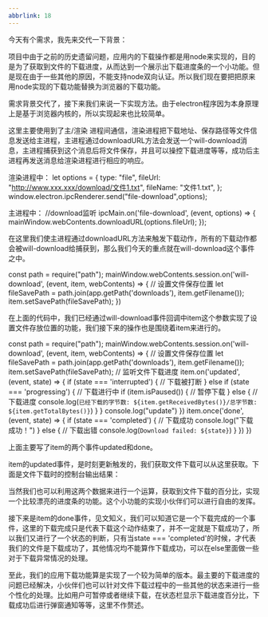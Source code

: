 ```yaml
---
abbrlink: 18
---
```

今天有个需求，我先来交代一下背景：


项目中由于之前的历史遗留问题，应用内的下载操作都是用node来实现的，目的是为了获取到文件的下载进度，从而达到一个展示出下载进度条的一个小功能。但是现在由于一些其他的原因，不能支持node双向认证。所以我们现在要把把原来用node实现的下载功能替换为浏览器的下载功能。


需求背景交代了，接下来我们来说一下实现方法。由于electron程序因为本身原理上是基于浏览器内核的，所以实现起来也比较简单。


这里主要使用到了主/渲染 进程间通信，渲染进程把下载地址、保存路径等文件信息发送给主进程，主进程通过downloadURL方法会发送一个will-download消息，主进程捕获到这个消息后将文件保存，并且可以操控下载进度等等，成功后主进程再发送消息给渲染进程进行相应的响应。


渲染进程中：
let options = {
type: "file",
fileUrl: "http://www.xxx.xxx/download/文件1.txt",
fileName: "文件1.txt",
};
window.electron.ipcRenderer.send("file-download",options);


主进程中：
//download监听
ipcMain.on('file-download', (event, options) => {
mainWindow.webContents.downloadURL(options.fileUrl);
});


在这里我们使主进程通过downloadURL方法来触发下载动作，所有的下载动作都会被will-download给捕获到，那么我们今天的重点就在will-download这个事件之中。


const path = require("path");
mainWindow.webContents.session.on('will-download', (event, item, webContents) => {
// 设置文件保存位置
let fileSavePath = path.join(app.getPath('downloads'), item.getFilename());
item.setSavePath(fileSavePath);
})


在上面的代码中，我们已经通过will-download事件回调中item这个参数实现了设置文件存放位置的功能，我们接下来的操作也是围绕着item来进行的。


const path = require("path");
mainWindow.webContents.session.on('will-download', (event, item, webContents) => {
// 设置文件保存位置
let fileSavePath = path.join(app.getPath('downloads'), item.getFilename());
item.setSavePath(fileSavePath);
// 监听文件下载进度
item.on('updated', (event, state) => {
if (state === 'interrupted') {
// 下载被打断
} else if (state === 'progressing') {
// 下载进行中
if (item.isPaused()) {
// 暂停下载
} else {
// 下载进度
console.log(`已经下载的字节数: ${item.getReceivedBytes()}/总字节数: ${item.getTotalBytes()}`)
}
}
console.log("update")
})
item.once('done', (event, state) => {
if (state === 'completed') {
// 下载成功
console.log("下载成功！")
} else {
// 下载出错
console.log(`Download failed: ${state}`)
}
})
})


上面主要写了item的两个事件updated和done。


item的updated事件，是时刻更新触发的，我们获取文件下载可以从这里获取。下面是文件下载时的控制台输出结果：


当然我们也可以利用这两个数据来进行一个运算，获取到文件下载的百分比，实现一个比较漂亮的进度条的功能。这个小功能的实现小伙伴们可以进行自由的发挥。


接下来是item的done事件，见文知义，我们可以知道它是一个下载完成的一个事件，这里的下载完成只是代表下载这个动作结束了，并不一定就是下载成功了，所以我们又进行了一个状态的判断，只有当state === 'completed'的时候，才代表我们的文件是下载成功了，其他情况均不能算作下载成功，可以在else里面做一些对于下载异常情况的处理。


至此，我们的应用下载功能算是实现了一个较为简单的版本。最主要的下载进度的问题已经解决，小伙伴们也可以针对文件下载过程中的一些其他的状态来进行一些个性化的处理。比如用户可暂停或者继续下载，在状态栏显示下载进度百分比，下载成功后进行弹窗通知等等，这里不作赘述。
